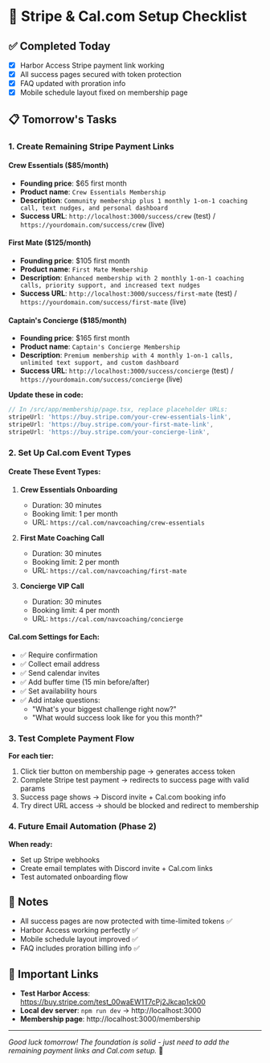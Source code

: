 # 🚀 Stripe & Cal.com Setup Checklist

## ✅ Completed Today
- [x] Harbor Access Stripe payment link working
- [x] All success pages secured with token protection
- [x] FAQ updated with proration info
- [x] Mobile schedule layout fixed on membership page

## 📋 Tomorrow's Tasks

### 1. Create Remaining Stripe Payment Links

#### Crew Essentials ($85/month)
- **Founding price**: $65 first month
- **Product name**: `Crew Essentials Membership`
- **Description**: `Community membership plus 1 monthly 1-on-1 coaching call, text nudges, and personal dashboard`
- **Success URL**: `http://localhost:3000/success/crew` (test) / `https://yourdomain.com/success/crew` (live)

#### First Mate ($125/month) 
- **Founding price**: $105 first month
- **Product name**: `First Mate Membership`
- **Description**: `Enhanced membership with 2 monthly 1-on-1 coaching calls, priority support, and increased text nudges`
- **Success URL**: `http://localhost:3000/success/first-mate` (test) / `https://yourdomain.com/success/first-mate` (live)

#### Captain's Concierge ($185/month)
- **Founding price**: $165 first month
- **Product name**: `Captain's Concierge Membership`
- **Description**: `Premium membership with 4 monthly 1-on-1 calls, unlimited text support, and custom dashboard`
- **Success URL**: `http://localhost:3000/success/concierge` (test) / `https://yourdomain.com/success/concierge` (live)

**Update these in code:**
```javascript
// In /src/app/membership/page.tsx, replace placeholder URLs:
stripeUrl: 'https://buy.stripe.com/your-crew-essentials-link',
stripeUrl: 'https://buy.stripe.com/your-first-mate-link', 
stripeUrl: 'https://buy.stripe.com/your-concierge-link',
```

### 2. Set Up Cal.com Event Types

#### Create These Event Types:
1. **Crew Essentials Onboarding**
   - Duration: 30 minutes
   - Booking limit: 1 per month
   - URL: `https://cal.com/navcoaching/crew-essentials`

2. **First Mate Coaching Call**
   - Duration: 30 minutes  
   - Booking limit: 2 per month
   - URL: `https://cal.com/navcoaching/first-mate`

3. **Concierge VIP Call**
   - Duration: 30 minutes
   - Booking limit: 4 per month
   - URL: `https://cal.com/navcoaching/concierge`

#### Cal.com Settings for Each:
- ✅ Require confirmation
- ✅ Collect email address
- ✅ Send calendar invites
- ✅ Add buffer time (15 min before/after)
- ✅ Set availability hours
- ✅ Add intake questions:
  - "What's your biggest challenge right now?"
  - "What would success look like for you this month?"

### 3. Test Complete Payment Flow

**For each tier:**
1. Click tier button on membership page → generates access token
2. Complete Stripe test payment → redirects to success page with valid params
3. Success page shows → Discord invite + Cal.com booking info
4. Try direct URL access → should be blocked and redirect to membership

### 4. Future Email Automation (Phase 2)

**When ready:**
- Set up Stripe webhooks
- Create email templates with Discord invite + Cal.com links
- Test automated onboarding flow

## 📝 Notes
- All success pages are now protected with time-limited tokens ✅
- Harbor Access working perfectly ✅  
- Mobile schedule layout improved ✅
- FAQ includes proration billing info ✅

## 🔗 Important Links
- **Test Harbor Access**: https://buy.stripe.com/test_00waEW1T7cPj2Jkcap1ck00
- **Local dev server**: `npm run dev` → http://localhost:3000
- **Membership page**: http://localhost:3000/membership

---

*Good luck tomorrow! The foundation is solid - just need to add the remaining payment links and Cal.com setup.* 🌟